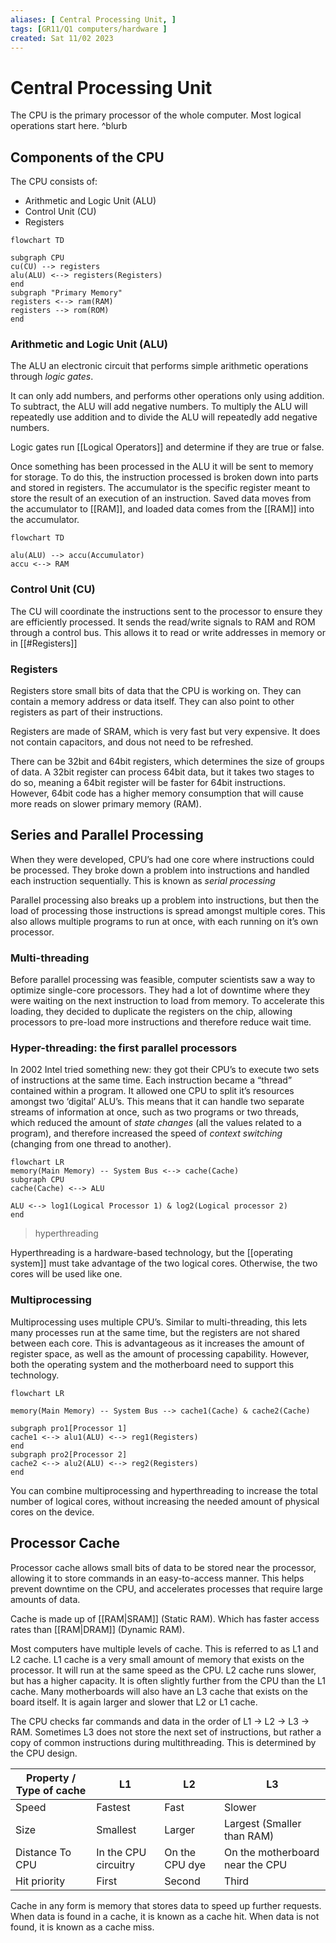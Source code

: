 ```yaml
---
aliases: [ Central Processing Unit, ]
tags: [GR11/Q1 computers/hardware ]
created: Sat 11/02 2023
---
```

# Central Processing Unit
The CPU is the primary processor of the whole computer. Most logical operations start here. ^blurb

## Components of the CPU
The CPU consists of:
- Arithmetic and Logic Unit (ALU)
- Control Unit (CU)
- Registers

```mermaid
flowchart TD

subgraph CPU
cu(CU) --> registers
alu(ALU) <--> registers(Registers)
end
subgraph "Primary Memory"
registers <--> ram(RAM) 
registers --> rom(ROM)
end
```

### Arithmetic and Logic Unit (ALU)
The ALU an electronic circuit that performs simple arithmetic operations through *logic gates*. 

It can only add numbers, and performs other operations only using addition. To subtract, the ALU will add negative numbers. To multiply the ALU will repeatedly use addition and to divide the ALU will repeatedly add negative numbers. 

Logic gates run [[Logical Operators]] and determine if they are true or false. 

Once something has been processed in the ALU it will be sent to memory for storage. To do this, the instruction processed is broken down into parts and stored in registers. The accumulator is the specific register meant to store the result of an execution of an instruction. Saved data moves from the accumulator to [[RAM]], and loaded data comes from the [[RAM]] into the accumulator.

```mermaid
flowchart TD

alu(ALU) --> accu(Accumulator)
accu <--> RAM
```


### Control Unit (CU)
The CU will coordinate the instructions sent to the processor to ensure they are efficiently processed. It sends the read/write signals to RAM and ROM through a control bus. This allows it to read or write addresses in memory or in [[#Registers]]

### Registers
Registers store small bits of data that the CPU is working on. They can contain a memory address or data itself. They can also point to other registers as part of their instructions. 

Registers are made of SRAM, which is very fast but very expensive. It does not contain capacitors, and dous not need to be refreshed.

There can be 32bit and 64bit registers, which determines the size of groups of data. A 32bit register can process 64bit data, but it takes two stages to do so, meaning a 64bit register will be faster for 64bit instructions. However, 64bit code has a higher memory consumption that will cause more reads on slower primary memory (RAM). 

## Series and Parallel Processing
When they were developed, CPU’s had one core where instructions could be processed. They broke down a problem into instructions and handled each instruction sequentially. This is known as *serial processing*

Parallel processing also breaks up a problem into instructions, but then the load of processing those instructions is spread amongst multiple cores. This also allows multiple programs to run at once, with each running on it’s own processor. 

### Multi-threading
Before parallel processing was feasible, computer scientists saw a way to optimize single-core processors. They had a lot of downtime where they were waiting on the next instruction to load from memory. To accelerate this loading, they decided to duplicate the registers on the chip, allowing processors to pre-load more instructions and therefore reduce wait time. 
### Hyper-threading: the first parallel processors
In 2002 Intel tried something new: they got their CPU’s to execute two sets of instructions at the same time. Each instruction became a “thread” contained within a program. It allowed one CPU to split it’s resources amongst two ‘digital’ ALU’s. This means that it can handle two separate streams of information at once, such as two programs or two threads, which reduced the amount of *state changes* (all the values related to a program), and therefore increased the speed of *context switching* (changing from one thread to another). 

```mermaid
flowchart LR
memory(Main Memory) -- System Bus <--> cache(Cache)
subgraph CPU
cache(Cache) <--> ALU

ALU <--> log1(Logical Processor 1) & log2(Logical processor 2)
end
```
> hyperthreading

Hyperthreading is a hardware-based technology, but the [[operating system]] must take advantage of the two logical cores. Otherwise, the two cores will be used like one. 
### Multiprocessing
Multiprocessing uses multiple CPU’s. Similar to multi-threading, this lets many processes run at the same time, but the registers are not shared between each core. This is advantageous as it increases the amount of register space, as well as the amount of processing capability. However, both the operating system and the motherboard need to support this technology. 

```mermaid
flowchart LR

memory(Main Memory) -- System Bus --> cache1(Cache) & cache2(Cache)

subgraph pro1[Processor 1]
cache1 <--> alu1(ALU) <--> reg1(Registers)
end
subgraph pro2[Processor 2]
cache2 <--> alu2(ALU) <--> reg2(Registers)
end
```

You can combine multiprocessing and hyperthreading to increase the total number of logical cores, without increasing the needed amount of physical cores on the device. 

## Processor Cache
Processor cache allows small bits of data to be stored near the processor, allowing it to store commands in an easy-to-access manner. This helps prevent downtime on the CPU, and accelerates processes that require large amounts of data. 

Cache is made up of [[RAM|SRAM]] (Static RAM). Which has faster access rates than [[RAM|DRAM]] (Dynamic RAM). 

Most computers have multiple levels of cache. This is referred to as L1 and L2 cache. L1 cache is a very small amount of memory that exists on the processor. It will run at the same speed as the CPU. L2 cache runs slower, but has a higher capacity. It is often slightly further from the CPU than the L1 cache. Many motherboards will also have an L3 cache that exists on the board itself. It is again larger and slower that L2 or L1 cache. 

The CPU checks far commands and data in the order of L1 → L2 → L3 → RAM. Sometimes L3 does not store the next set of instructions, but rather a copy of common instructions during multithreading. This is determined by the CPU design.

| Property / Type of cache | L1                   | L2             | L3                              |
| ------------------------ | -------------------- | -------------- | ------------------------------- |
| Speed                    | Fastest              | Fast           | Slower                          |
| Size                     | Smallest             | Larger         | Largest (Smaller than RAM)      |
| Distance To CPU          | In the CPU circuitry | On the CPU dye | On the motherboard near the CPU |
| Hit priority             | First                | Second         | Third                           |

Cache in any form is memory that stores data to speed up further requests. When data is found in a cache, it is known as a cache hit. When data is not found, it is known as a cache miss.
